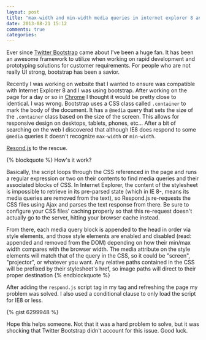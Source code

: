 ```yaml
---
layout: post
title: "max-width and min-width media queries in internet explorer 8 and below"
date: 2013-08-21 15:12
comments: true
categories: 
---
```


Ever since [Twitter Bootstrap](www.twitter.com) came about I've been a huge fan.  It has been an awesome framework to utilize when working on rapid development and prototyping solutions for customer requirements.  For people who are not really UI strong, bootstrap has been a savior.  

Recently I was working on website that I wanted to ensure was compatible with Internet Explorer 8 and I was using bootstrap.  After working on the page for a day or so in [Chrome](www.google.com/chrome) I thought it would be pretty close to identical.  I was wrong.  Bootstrap uses a CSS class called <code>.container</code> to mark the body of the document.  It has a <code>@media</code> query that sets the size of the <code>.container</code> class based on the size of the screen.  This allows for responsive design on desktops, tablets, phones, etc...  After a bit of searching on the web I discovered that although IE8 does respond to some <code>@media</code> queries it doesn't recognize <code>max-width</code> or <code>min-width</code>.

[Resond.js](https://github.com/scottjehl/Respond) to the rescue.  

{% blockquote %}
How's it work?

Basically, the script loops through the CSS referenced in the page and runs a regular expression or two on their contents to find media queries and their associated blocks of CSS. In Internet Explorer, the content of the stylesheet is impossible to retrieve in its pre-parsed state (which in IE 8-, means its media queries are removed from the text), so Respond.js re-requests the CSS files using Ajax and parses the text response from there. Be sure to configure your CSS files' caching properly so that this re-request doesn't actually go to the server, hitting your browser cache instead.

From there, each media query block is appended to the head in order via style elements, and those style elements are enabled and disabled (read: appended and removed from the DOM) depending on how their min/max width compares with the browser width. The media attribute on the style elements will match that of the query in the CSS, so it could be "screen", "projector", or whatever you want. Any relative paths contained in the CSS will be prefixed by their stylesheet's href, so image paths will direct to their proper destination
{% endblockquote %}

After adding the <code>respond.js</code> script tag in my <code><head></code> tag and refreshing the page my problem was solved.  I also used a conditional clause to only load the script for IE8 or less.

{% gist 6299948 %}

Hope this helps someone.  Not that it was a hard problem to solve, but it was shocking that Twitter Bootstrap didn't account for this issue.  Good luck.